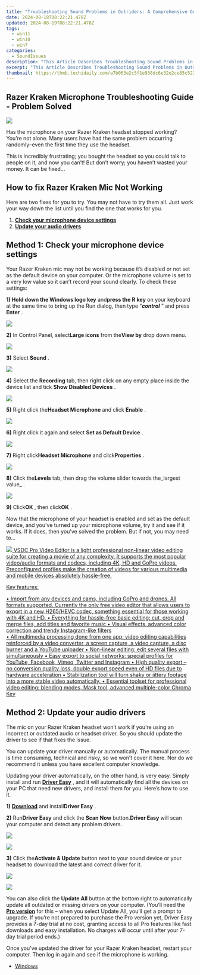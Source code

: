 ```yaml
---
title: "Troubleshooting Sound Problems in Outriders: A Comprehensive Guide"
date: 2024-08-18T08:22:21.478Z
updated: 2024-08-19T08:22:21.478Z
tags:
  - win11
  - win10
  - win7
categories:
  - SoundIssues
description: "This Article Describes Troubleshooting Sound Problems in Outriders: A Comprehensive Guide"
excerpt: "This Article Describes Troubleshooting Sound Problems in Outriders: A Comprehensive Guide"
thumbnail: https://thmb.techidaily.com/a7b063e2c5f1e938dc6e32e2ce85c52239dfc8e7739a5c0ead2c07ab91e735b6.png
---
```


## Razer Kraken Microphone Troubleshooting Guide - Problem Solved

![](https://images.drivereasy.com/wp-content/uploads/2018/07/img_5b4d9e81f401f.jpg)

 Has the microphone on your Razer Kraken headset stopped working? You’re not alone. Many users have had the same problem occurring randomly–even the first time they use the headset.

 This is incredibly frustrating; you bought the headset so you could talk to people on it, and now you can’t! But don’t worry; you haven’t wasted your money. It can be fixed…

## How to fix Razer Kraken Mic Not Working

 Here are two fixes for you to try. You may not have to try them all. Just work your way down the list until you find the one that works for you.

1. [](https://tools.techidaily.com/drivereasy/download/) [**Check your microphone device settings**](https://tools.techidaily.com/drivereasy/download/)
2. [**Update your audio drivers**](https://tools.techidaily.com/drivereasy/download/)

## Method 1: Check your microphone device settings

 Your Razer Kraken mic may not be working because it’s disabled or not set as the default device on your computer. Or the microphone volume is set to a very low value so it can’t record your sound clearly. To check these settings:

**1) Hold down the Windows logo** **key**  and**press the R** **key** on your keyboard at the same time to bring up the Run dialog, then type “_**control**_ ” and press **Enter** .

![](https://images.drivereasy.com/wp-content/uploads/2018/07/img_5b4da30462b97.png)

**2)**  In Control Panel, select**Large icons** from the**View by** drop down menu.

![](https://images.drivereasy.com/wp-content/uploads/2018/07/img_5b4da34f9240e.jpg)

**3)** Select **Sound** .

![](https://images.drivereasy.com/wp-content/uploads/2018/07/img_5b4da41a7f6f0.jpg)

**4)**  Select the **Recording** tab, then right click on any empty place inside the device list and tick **Show Disabled Devices** .

![](https://images.drivereasy.com/wp-content/uploads/2018/07/img_5b4dc36f136c6.jpg)

**5)**  Right click the**Headset Microphone** and click **Enable** .

![](https://images.drivereasy.com/wp-content/uploads/2018/07/img_5b4daac96f5e7.jpg)

**6)** Right click it again and select **Set as Default Device** .

![](https://images.drivereasy.com/wp-content/uploads/2018/07/img_5b4dacbcd8e83.jpg)

**7)** Right click**Headset Microphone** and click**Properties** .

![](https://images.drivereasy.com/wp-content/uploads/2018/07/img_5b4dae7338d5d.jpg)

**8)** Click the**Levels** tab, then drag the volume slider towards the_largest value_ .

![](https://images.drivereasy.com/wp-content/uploads/2018/07/img_5b4db71801655.jpg)

**9)** Click**OK** , then click**OK** .

 Now that the microphone of your headset is enabled and set as the default device, and you’ve turned up your microphone volume, try it and see if it works. If it does, then you’ve solved the problem. But if not, you may need to…

<!-- affiliate ads begin -->
<a href="https://secure.2checkout.com/order/checkout.php?PRODS=4693127&QTY=1&AFFILIATE=108875&CART=1"><img src="https://www.videosoftdev.com/images/video_editor/screenshots/1.jpg" border="0">
VSDC Pro Video Editor is a light professional non-linear video editing suite for creating a movie of any complexity. It supports the most popular video/audio formats and codecs, including 4K, HD and GoPro videos. Preconfigured profiles make the creation of videos for various multimedia and mobile devices absolutely hassle-free.

Key features:

•	Import from any devices and cams, including GoPro and drones. All formats supported. Сurrently the only free video editor that allows users to export in a new H265/HEVC codec, something essential for those working with 4K and HD.
•	Everything for hassle-free basic editing: cut, crop and merge files, add titles and favorite music
•	Visual effects, advanced color correction and trendy Instagram-like filters   
•	All multimedia processing done from one app: video editing capabilities reinforced by  a video converter, a screen capture, a video capture, a disc burner and a YouTube uploader
•	Non-linear editing: edit several files with simultaneously 
•	Easy export to social networks: special profiles for YouTube, Facebook, Vimeo, Twitter and Instagram
•	High quality export – no conversion quality loss, double export speed even of HD files due to hardware acceleration
•	Stabilization tool will turn shaky or jittery footage into a more stable video automatically. 
•	Essential toolset for professional video editing: blending modes, Mask tool, advanced multiple-color Chroma Key  
</a>
<!-- affiliate ads end -->
## Method 2: Update your audio drivers

 The mic on your Razer Kraken headset won’t work if you’re using an incorrect or outdated audio or headset driver. So you should update the driver to see if that fixes the issue.

 You can update your driver manually or automatically. The manual process is time consuming, technical and risky, so we won’t cover it here. Nor do we recommend it unless you have excellent computer knowledge.

 Updating your driver automatically, on the other hand, is very easy. Simply install and run [**Driver Easy**](https://tools.techidaily.com/drivereasy/download/) , and it will automatically find all the devices on your PC that need new drivers, and install them for you. Here’s how to use it.

**1)** [**Download**](https://tools.techidaily.com/drivereasy/download/) and install**Driver Easy** .

**2)**  Run**Driver Easy** and click the **Scan Now** button.**Driver Easy** will scan your computer and detect any problem drivers.

![](https://www.drivereasy.com/wp-content/uploads/2018/12/scan-1200x840.jpg)

<!-- affiliate ads begin -->
<a href="https://secure.2checkout.com/order/checkout.php?PRODS=4620778&QTY=1&AFFILIATE=108875&CART=1"><img src="https://secure.avangate.com/images/merchant/07dd4d5a72f5740ef0f035f201951476/300__250banner.jpg" border="0"></a>
<!-- affiliate ads end -->
**3)** Click the**Activate & Update** button next to your sound device or your headset to download the latest and correct driver for it.

![](https://www.drivereasy.com/wp-content/uploads/2018/09/IntelR-Display-Audio.jpg)

<!-- affiliate ads begin -->
<a href="https://shop.mondly.com/affiliate.php?ACCOUNT=ATISTUDI&AFFILIATE=108875&PATH=https%3A%2F%2Fwww.mondly.com%3FAFFILIATE%3D108875%26RESOURCE%3D%2BGeneral%2B970x90%2B"><img src="https://secure.avangate.com/images/merchant/69c418c33ec2e1a4267fa9bb77fa1428/general-970x90.gif" border="0"></a>
<!-- affiliate ads end -->
 You can also click the **Update All** button at the bottom right to automatically update all outdated or missing drivers on your computer. (You’ll need the **[Pro version](https://tools.techidaily.com/drivereasy/download/)**  for this – when you select Update All, you’ll get a prompt to upgrade. If you’re not prepared to purchase the Pro version yet, Driver Easy provides a 7-day trial at no cost, granting access to all Pro features like fast downloads and easy installation. No charges will occur until after your 7-day trial period ends.)

 Once you’ve updated the driver for your Razer Kraken headset, restart your computer. Then log in again and see if the microphone is working.

* [Windows](https://tools.techidaily.com/drivereasy/download/)

<ins class="adsbygoogle"
     style="display:block"
     data-ad-format="autorelaxed"
     data-ad-client="ca-pub-7571918770474297"
     data-ad-slot="1223367746"></ins>



<ins class="adsbygoogle"
     style="display:block"
     data-ad-client="ca-pub-7571918770474297"
     data-ad-slot="8358498916"
     data-ad-format="auto"
     data-full-width-responsive="true"></ins>


